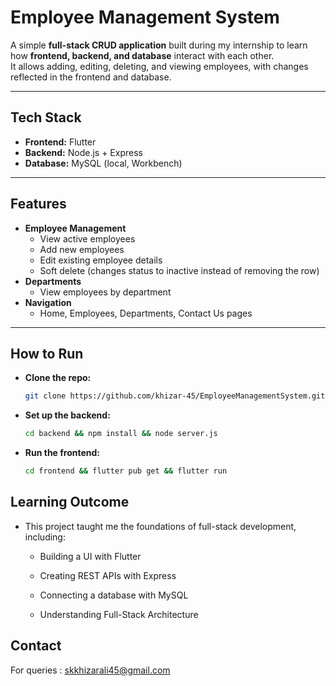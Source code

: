 # Employee Management System

A simple **full-stack CRUD application** built during my internship to learn how **frontend, backend, and database** interact with each other.  
It allows adding, editing, deleting, and viewing employees, with changes reflected in the frontend and database.

---

## Tech Stack
- **Frontend:** Flutter  
- **Backend:** Node.js + Express  
- **Database:** MySQL (local, Workbench)  

---

## Features
- **Employee Management**  
  - View active employees  
  - Add new employees  
  - Edit existing employee details  
  - Soft delete (changes status to inactive instead of removing the row)  
- **Departments**  
  - View employees by department  
- **Navigation**  
  - Home, Employees, Departments, Contact Us pages  

---

## How to Run
- **Clone the repo:**
   ```bash
   git clone https://github.com/khizar-45/EmployeeManagementSystem.git
   ```
- **Set up the backend:**
    ```bash
    cd backend && npm install && node server.js
    ```
- **Run the frontend:**
    ```bash
    cd frontend && flutter pub get && flutter run
    ```

## Learning Outcome
- This project taught me the foundations of full-stack development, including: 

    - Building a UI with Flutter

    - Creating REST APIs with Express

    - Connecting a database with MySQL

    - Understanding Full-Stack Architecture

## Contact
For queries : skkhizarali45@gmail.com

